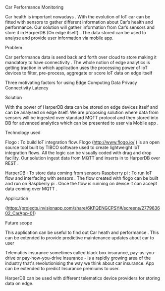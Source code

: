 Car Performance Monitoring 

Car health is important nowadays . With the evolution of IoT car can be fitted with sensors to gather different information about Car’s health and performance. Our solution will gather information from Car’s sensors and store it in HarperDB (On edge itself) . The data stored can be used to analyse and provide user information  via mobile app.

Problem 

Car performance data is send back and forth over cloud to store making it mandatory to have connectivity . The whole notion of edge analytics is getting traction in which application uses the processing power of IoT devices to filter, pre-process, aggregate or score IoT data on edge itself 

Three motivating factors for using Edge Computing
Data Privacy 
Connectivity 
Latency 


Solution 

With the power of HarperDB data can be stored on edge devices itself and can be analysed on edge itself. We are proposing solution where data from sensors will be ingested over standard MQTT protocol and then stored into DB for advanced analytics which can be presented to user via Mobile app .

Technology used 

Flogo : To build IoT integration flow.  Flogo (http://www.flogo.io/ ) is an open source tool built by TIBCO software used to create lightweight IoT integration flows. All the logic can be visually coded with drag and drop facility.  Our solution ingest data from MQTT and inserts in to HarperDB over REST . 
           
            
HarperDB : To store data coming from sensors 
Raspberry pi : To run IoT flow and interfacing with sensors . The flow created with flogo can be built and run on Raspberry pi . Once the flow is running on device it can accept data coming over MQTT .

Application 










(https://projects.invisionapp.com/share/6KFQENGCPSY#/screens/277983602_CarApp-01)


Future scope 


This application can be useful to find out Car heath and performance . This can be extended to provide predictive maintenance updates about car to user 

Telematics insurance sometimes called black box insurance, pay-as-you-drive or pay-how-you-drive insurance - is a rapidly growing area of the industry that's revolutionising the way we think about car insurance. App can be extended to predict Insurance premiums to user.

HarperDB can be used with different telematics device providers for storing data on edge.

